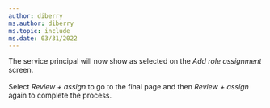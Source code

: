 ```yaml
---
author: diberry
ms.author: diberry
ms.topic: include
ms.date: 03/31/2022
---
```

The service principal will now show as selected on the *Add role assignment* screen.<br>
<br>
Select *Review + assign* to go to the final page and then *Review + assign* again to complete the process.